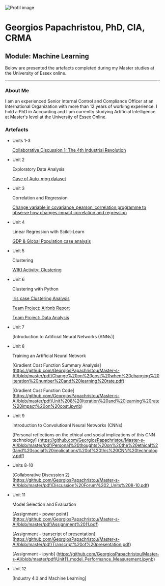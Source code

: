 

![Profil image](https://github.com/user-attachments/assets/9a96146c-3341-4200-9e11-3eee837d02ab)


# Georgios Papachristou, PhD, CIA, CRMA       

## Module: Machine Learning
   
   Below are presented the artefacts completed during my Master studies at the University of Essex online.

---

### About Me

I am an experienced Senior Internal Control and Compliance Officer at an International Organization with more than 12 years of working experience. I hold a PhD in Accounting and I am currenlty studying Artificial Intelligence at Master's level at the University of Essex Online.


### Artefacts

*   Units 1-3

    [Collaborative Discussion 1: The 4th Industrial Revolution](https://github.com/GeorgiosPapachristou/Master-s-AI/blob/master/pdf/Discussion%20Forum%201_Units%201-3.pdf)
  
*   Unit 2
  
    Exploratory Data Analysis

    [Case of Auto-mpg dataset](https://github.com/GeorgiosPapachristou/Master-s-AI/blob/master/pdf/EDA%20Unit%202.pdf)
  
*   Unit 3
  
    Correlation and Regression

    [Change variable in covariance_pearson_correlation programme to observe how changes impact correlation and regression](https://github.com/GeorgiosPapachristou/Master-s-AI/blob/master/pdf/Covariance_Pearson_correlation.pdf)
  
*   Unit 4
  
    Linear Regression with Scikit-Learn

    [GDP & Global Population case analysis](https://github.com/GeorgiosPapachristou/Master-s-AI/blob/master/pdf/GDP_and_Global_Population.ipynb)
  
*   Unit 5
  
    Clustering

    [WIKI Activity: Clustering](https://github.com/GeorgiosPapachristou/Master-s-AI/blob/master/pdf/WIKI%20Activity_Clustering.pdf)
  
*   Unit 6
  
    Clustering with Python

    [Iris case Clustering Analysis](https://github.com/GeorgiosPapachristou/Master-s-AI/blob/master/pdf/Iris_clustering.ipynb)
    
    [Team Project: Airbnb Report](https://github.com/GeorgiosPapachristou/Master-s-AI/blob/master/pdf/ML%20assignment%20group%203%20report.pdf)
    
    [Team Project: Data Analysis](https://github.com/GeorgiosPapachristou/Master-s-AI/blob/master/pdf/data-analysis_Report.ipynb)
  
*   Unit 7
  
    [Introduction to Artificial Neural Networks (ANNs)]
  
*   Unit 8
  
    Training an Artificial Neural Network

    [Gradient Cost Function Summary Analysis] (https://github.com/GeorgiosPapachristou/Master-s-AI/blob/master/pdf/Change%20on%20cost%20when%20changing%20iteration%20number%20and%20learning%20rate.pdf)

    [Gradient Cost Function Code] (https://github.com/GeorgiosPapachristou/Master-s-AI/blob/master/pdf/Unit%208%20Iteration%20and%20learning%20rate%20impact%20on%20cost.ipynb)
    
  
*   Unit 9
  
    Introduction to Convolutioanl Neural Networks (CNNs)

    [Personal reflections on the ethical and social implications of this CNN technology] (https://github.com/GeorgiosPapachristou/Master-s-AI/blob/master/pdf/Personal%20thoughts%20on%20the%20ethical%20and%20social%20implications%20of%20this%20CNN%20technology.pdf)
  
*   Units 8-10
  
    [Collaborative Discussion 2] (https://github.com/GeorgiosPapachristou/Master-s-AI/blob/master/pdf/Discussion%20Forum%202_Units%208-10.pdf)
  
*   Unit 11
  
    Model Selection and Evaluation

    [Assignment - power point] (https://github.com/GeorgiosPapachristou/Master-s-AI/blob/master/pdf/Assignment%2011.pdf)

    [Assignment - transcript of presentation] (https://github.com/GeorgiosPapachristou/Master-s-AI/blob/master/pdf/Transcript%20of%20presentation.pdf)

    [Assignment - ipynb] (https://github.com/GeorgiosPapachristou/Master-s-AI/blob/master/pdf/Unit11_model_Performance_Measurement.ipynb)
  
*   Unit 12
  
    [Industry 4.0 and Machine Learning]

